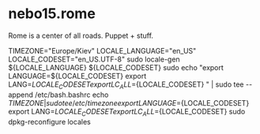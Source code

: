 # nebo15.rome
Rome is a center of all roads. Puppet + stuff.

TIMEZONE="Europe/Kiev"
LOCALE_LANGUAGE="en_US"
LOCALE_CODESET="en_US.UTF-8"
sudo locale-gen ${LOCALE_LANGUAGE} ${LOCALE_CODESET}
sudo echo "export LANGUAGE=${LOCALE_CODESET}
export LANG=${LOCALE_CODESET}
export LC_ALL=${LOCALE_CODESET} " | sudo tee --append /etc/bash.bashrc
echo ${TIMEZONE} | sudo tee /etc/timezone
export LANGUAGE=${LOCALE_CODESET}
export LANG=${LOCALE_CODESET}
export LC_ALL=${LOCALE_CODESET}
sudo dpkg-reconfigure locales